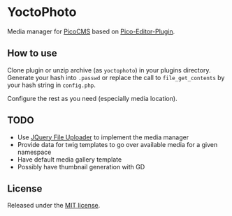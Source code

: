 YoctoPhoto
==========
Media manager for [PicoCMS](http://picocms.org/) based on [Pico-Editor-Plugin](https://github.com/gilbitron/Pico-Editor-Plugin).

How to use
----------
Clone plugin or unzip archive (as `yoctophoto`) in your plugins directory.
Generate your hash into `.passwd` or replace the call to `file_get_contents` by your hash string in `config.php`.

Configure the rest as you need (especially media location).

TODO
----
  * Use [JQuery File Uploader](https://github.com/blueimp/jQuery-File-Upload) to implement the media manager
  * Provide data for twig templates to go over available media for a given namespace
  * Have default media gallery template
  * Possibly have thumbnail generation with GD

License
-------
Released under the [MIT license](http://www.opensource.org/licenses/MIT).
